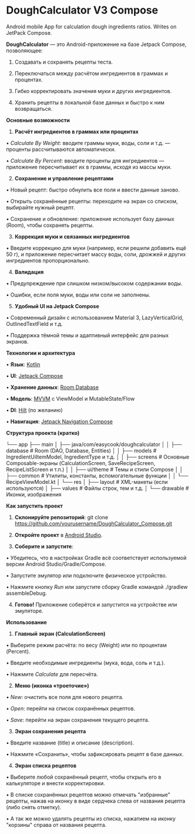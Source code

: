 # DoughCalculator V3 Compose

Android mobile App for calculation dough ingredients ratios. Writes on JetPack Compose.

**DoughCalculator** — это Android-приложение на базе Jetpack Compose, позволяющее:

1. Создавать и сохранять рецепты теста.

2. Переключаться между расчётом ингредиентов в граммах и процентах.

3. Гибко корректировать значения муки и других ингредиентов.

4. Хранить рецепты в локальной базе данных и быстро к ним возвращаться.



**Основные возможности**

1. **Расчёт ингредиентов в граммах или процентах**

• _Calculate By Weight_: вводите граммы муки, воды, соли и т.д. — проценты рассчитываются автоматически.

• _Calculate By Percent_: вводите проценты для ингредиентов — приложение пересчитывает их в граммы, исходя из массы муки.

2. **Сохранение и управление рецептами**

• Новый рецепт: быстро обнулить все поля и ввести данные заново.

• Открыть сохранённые рецепты: переходите на экран со списком, выбирайте нужный рецепт.

• Сохранение и обновление: приложение использует базу данных (Room), чтобы сохранять рецепты.

3. **Коррекция муки и связанных ингредиентов**

• Введите коррекцию для муки (например, если решили добавить ещё 50 г), и приложение пересчитает массу воды, соли, дрожжей и других ингредиентов пропорционально.

4. **Валидация**

• Предупреждение при слишком низком/высоком содержании воды.

• Ошибки, если поля муки, воды или соли не заполнены.

5. **Удобный UI на Jetpack Compose**

• Современный дизайн с использованием Material 3, LazyVerticalGrid, OutlinedTextField и т.д.

• Поддержка тёмной темы и адаптивный интерфейс для разных экранов.



**Технологии и архитектура**

• **Язык**: [Kotlin](https://kotlinlang.org/)

• **UI**: [Jetpack Compose](https://developer.android.com/jetpack/compose)

• **Хранение данных**: [Room Database](https://developer.android.com/training/data-storage/room)

• **Модель**: [MVVM](https://developer.android.com/jetpack/guide) с ViewModel и MutableState/Flow

• **DI**: [Hilt](https://developer.android.com/training/dependency-injection/hilt-android) (по желанию)

• **Навигация**: [Jetpack Navigation Compose](https://developer.android.com/jetpack/compose/navigation)

**Структура проекта (кратко)**

└── app
├── main
│   ├── java/com/easycook/doughcalculator
│   │   ├── database    # Room (DAO, Database, Entities)
│   │   ├── models      # IngredientUiItemModel, IngredientType и т.д.
│   │   ├── screens     # Основные Composable-экраны (CalculationScreen, SaveRecipeScreen, RecipeListScreen и т.п.)
│   │   ├── ui/theme    # Темы и стили Compose
│   │   ├── common      # Утилиты, константы, вспомогательные функции
│   │   └── RecipeViewModel.kt
│   └── res
│       ├── layout      # XML-макеты (если используются)
│       ├── values      # Файлы строк, тем и т.д.
│       └── drawable    # Иконки, изображения

**Как запустить проект**

1. **Склонируйте репозиторий**: git clone https://github.com/yourusername/DoughCalculator_Compose.git
2. **Откройте проект** в [Android Studio](https://developer.android.com/studio).

3. **Соберите и запустите**:

• Убедитесь, что в настройках Gradle всё соответствует используемой версии Android Studio/Gradle/Compose.

• Запустите эмулятор или подключите физическое устройство.

• Нажмите кнопку _Run_ или запустите сборку Gradle командой ./gradlew assembleDebug.

4. **Готово!** Приложение соберётся и запустится на устройстве или эмуляторе.



**Использование**

1. **Главный экран (CalculationScreen)**

• Выберите режим расчёта: по весу (Weight) или по процентам (Percent).

• Введите необходимые ингредиенты (мука, вода, соль и т.д.).

• Нажмите _Calculate_ для пересчёта.

2. **Меню (иконка «троеточие»)**

• _New_: очистить все поля для нового рецепта.

• _Open_: перейти на список сохранённых рецептов.

• _Save_: перейти на экран сохранения текущего рецепта.

3. **Экран сохранения рецепта**

• Введите название (title) и описание (description).

• Нажмите «Сохранить», чтобы зафиксировать рецепт в базе данных.

4. **Экран списка рецептов**

• Выберите любой сохранённый рецепт, чтобы открыть его в калькуляторе и внести корректировки.

• В списке сохранённых рецептов можно отмечать "избранные" рецепты, нажав на иконку в виде сердчека слева от названия рецепта (либо снять отметку).

• А так же можно удалять рецепты из списка, нажатием на иконку "корзины" справа от названия рецепта.